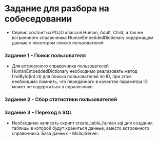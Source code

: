 # Задание для разбора на собеседовании

- Сервис состоит из POJO классов Human, Adult, Child,
а так же встроенного справочника HumanEmbeddedDictionary содержащем данные
о некотором списке пользователей

### Задание 1 - Поиск пользователя

- Для встроенного справочника пользователей HumanEmbeddedDictionary необходимо реализовать 
метод findById(int id) для поиска пользователей по ID, при этом необходимо помнить, 
что переданного в качестве параметра ID может не содержаться в справочнике.

### Задание 2 - Сбор статистики пользователей


### Задание 3 - Переход в SQL

- Необходимо написать скрипт create_table_human.sql для создания таблицы в которой будут храниться данные,
вместо встроенного справочника. База данных - MsSqlServer.



